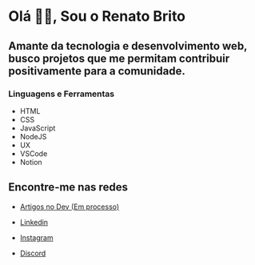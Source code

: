 # Olá 👋🏽, Sou o Renato Brito

## Amante da tecnologia e desenvolvimento web, busco projetos que me permitam contribuir positivamente para a comunidade.

### Linguagens e Ferramentas

- HTML
- CSS
- JavaScript
- NodeJS
- UX
- VSCode
- Notion

## Encontre-me nas redes

- [Artigos no Dev (Em processo)](https://dev.to/rbdev92)

- [Linkedin](https://www.linkedin.com/in/renatobrito92/)

- [Instagram](https://instagram.com/rbdev92)

- [Discord](https://discord.gg/#8522)
